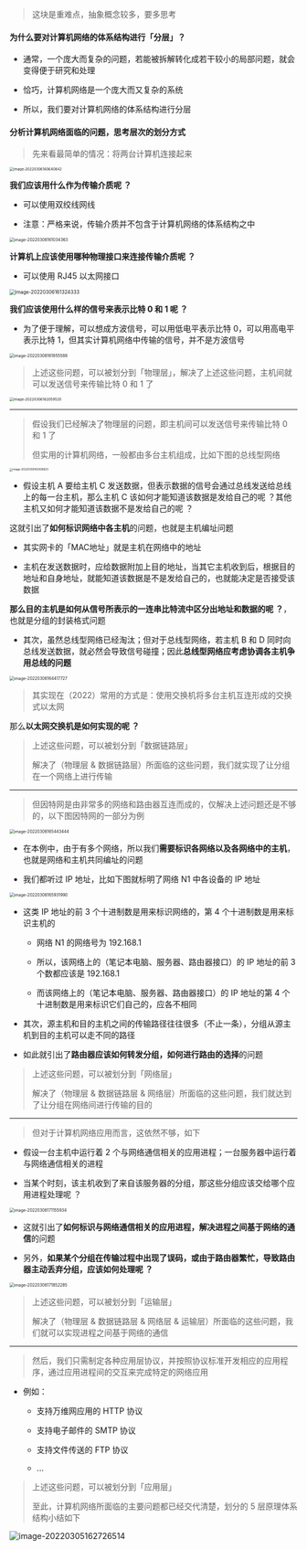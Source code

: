 > 这块是重难点，抽象概念较多，要多思考

#### 为什么要对计算机网络的体系结构进行「分层」？

- 通常，一个庞大而复杂的问题，若能被拆解转化成若干较小的局部问题，就会变得便于研究和处理

- 恰巧，计算机网络是一个庞大而又复杂的系统

- 所以，我们要对计算机网络的体系结构进行分层

#### 分析计算机网络面临的问题，思考层次的划分方式

> 先来看最简单的情况：将两台计算机连接起来

<img src="https://aliyun-oss-lpj.oss-cn-qingdao.aliyuncs.com/images/by-picgo/image-20220306160640842.png" alt="image-20220306160640842" style="zoom: 44%;" />

**我们应该用什么作为传输介质呢 ？**

- 可以使用双绞线网线

- 注意：严格来说，传输介质并不包含于计算机网络的体系结构之中

<img src="https://aliyun-oss-lpj.oss-cn-qingdao.aliyuncs.com/images/by-picgo/image-20220306161034363.png" alt="image-20220306161034363" style="zoom: 50%;" />

**计算机上应该使用哪种物理接口来连接传输介质呢 ？**

- 可以使用 RJ45 以太网接口

<img src="https://aliyun-oss-lpj.oss-cn-qingdao.aliyuncs.com/images/by-picgo/image-20220306161324333.png" alt="image-20220306161324333" style="zoom: 60%;" />

**我们应该使用什么样的信号来表示比特 0 和 1 呢 ？**

- 为了便于理解，可以想成方波信号，可以用低电平表示比特 0，可以用高电平表示比特 1，但其实计算机网络中传输的信号，并不是方波信号

<img src="https://aliyun-oss-lpj.oss-cn-qingdao.aliyuncs.com/images/by-picgo/image-20220306161855588.png" alt="image-20220306161855588" style="zoom: 50%;" />

> 上述这些问题，可以被划分到「物理层」，解决了上述这些问题，主机间就可以发送信号来传输比特 0 和 1 了

<img src="https://aliyun-oss-lpj.oss-cn-qingdao.aliyuncs.com/images/by-picgo/image-20220306162059520.png" alt="image-20220306162059520" style="zoom: 44%;" />

---

> 假设我们已经解决了物理层的问题，即主机间可以发送信号来传输比特 0 和 1 了
> 
> 但实用的计算机网络，一般都由多台主机组成，比如下图的总线型网络

<img src="https://aliyun-oss-lpj.oss-cn-qingdao.aliyuncs.com/images/by-picgo/image-20220306162838823.png" alt="image-20220306162838823" style="zoom: 33%;" />

- 假设主机 A 要给主机 C 发送数据，但表示数据的信号会通过总线发送给总线上的每一台主机，那么主机 C 该如何才能知道该数据是发给自己的呢 ？其他主机又如何才能知道该数据不是发给自己的呢 ？

这就引出了**如何标识网络中各主机**的问题，也就是主机编址问题

- 其实网卡的「MAC地址」就是主机在网络中的地址

- 主机在发送数据时，应给数据附加上目的地址，当其它主机收到后，根据目的地址和自身地址，就能知道该数据是不是发给自己的，也就能决定是否接受该数据

**那么目的主机是如何从信号所表示的一连串比特流中区分出地址和数据的呢 ？**，也就是分组的封装格式问题

- 其次，虽然总线型网络已经淘汰；但对于总线型网络，若主机 B 和 D 同时向总线发送数据，就必然会导致信号碰撞；因此**总线型网络应考虑协调各主机争用总线的问题**

<img src="https://aliyun-oss-lpj.oss-cn-qingdao.aliyuncs.com/images/by-picgo/image-20220306164417727.png" alt="image-20220306164417727" style="zoom:50%;" />

> 其实现在（2022）常用的方式是：使用交换机将多台主机互连形成的交换式以太网

那么**以太网交换机是如何实现的呢 ？**

> 上述这些问题，可以被划分到「数据链路层」
> 
> 解决了（物理层 & 数据链路层）所面临的这些问题，我们就实现了让分组在一个网络上进行传输

---

> 但因特网是由非常多的网络和路由器互连而成的，仅解决上述问题还是不够的，以下图因特网的一部分为例

<img src="https://aliyun-oss-lpj.oss-cn-qingdao.aliyuncs.com/images/by-picgo/image-20220306165443444.png" alt="image-20220306165443444" style="zoom:50%;" />

- 在本例中，由于有多个网络，所以我们**需要标识各网络以及各网络中的主机**，也就是网络和主机共同编址的问题

- 我们都听过 IP 地址，比如下图就标明了网络 N1 中各设备的 IP 地址

<img src="https://aliyun-oss-lpj.oss-cn-qingdao.aliyuncs.com/images/by-picgo/image-20220306165931990.png" alt="image-20220306165931990" style="zoom:50%;" />

- 这类 IP 地址的前 3 个十进制数是用来标识网络的，第 4 个十进制数是用来标识主机的

	- 网络 N1 的网络号为 192.168.1

	- 所以，该网络上的（笔记本电脑、服务器、路由器接口）的 IP 地址的前 3 个数都应该是 192.168.1

	- 而该网络上的（笔记本电脑、服务器、路由器接口）的 IP 地址的第 4 个十进制数是用来标识它们自己的，应各不相同

- 其次，源主机和目的主机之间的传输路径往往很多（不止一条），分组从源主机到目的主机可以走不同的路径

- 如此就引出了**路由器应该如何转发分组，如何进行路由的选择**的问题

> 上述这些问题，可以被划分到「网络层」
> 
> 解决了（物理层 & 数据链路层 & 网络层）所面临的这些问题，我们就达到了让分组在网络间进行传输的目的

---

> 但对于计算机网络应用而言，这依然不够，如下

- 假设一台主机中运行着 2 个与网络通信相关的应用进程；一台服务器中运行着与网络通信相关的进程

- 当某个时刻，该主机收到了来自该服务器的分组，那这些分组应该交给哪个应用进程处理呢 ？

<img src="https://aliyun-oss-lpj.oss-cn-qingdao.aliyuncs.com/images/by-picgo/image-20220306171155934.png" alt="image-20220306171155934" style="zoom:50%;" />

- 这就引出了**如何标识与网络通信相关的应用进程，解决进程之间基于网络的通信**的问题

- 另外，**如果某个分组在传输过程中出现了误码，或由于路由器繁忙，导致路由器主动丢弃分组，应该如何处理呢 ？**

<img src="https://aliyun-oss-lpj.oss-cn-qingdao.aliyuncs.com/images/by-picgo/image-20220306171852285.png" alt="image-20220306171852285" style="zoom:50%;" />

> 上述这些问题，可以被划分到「运输层」
> 
> 解决了（物理层 & 数据链路层 & 网络层 & 运输层）所面临的这些问题，我们就可以实现进程之间基于网络的通信

---

> 然后，我们只需制定各种应用层协议，并按照协议标准开发相应的应用程序，通过应用进程间的交互来完成特定的网络应用

- 例如：

	- 支持万维网应用的 HTTP 协议

	- 支持电子邮件的 SMTP 协议

	- 支持文件传送的 FTP 协议

	- ...

> 上述这些问题，可以被划分到「应用层」
> 
> 至此，计算机网络所面临的主要问题都已经交代清楚，划分的 5 层原理体系结构小结如下

![image-20220305162726514](https://aliyun-oss-lpj.oss-cn-qingdao.aliyuncs.com/images/by-picgo/image-20220305162726514.png)
